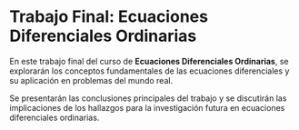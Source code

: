 # Trabajo Final: Ecuaciones Diferenciales Ordinarias

En este trabajo final del curso de **Ecuaciones Diferenciales Ordinarias**, se explorarán los conceptos fundamentales de las ecuaciones diferenciales y su aplicación en problemas del mundo real.

Se presentarán las conclusiones principales del trabajo y se discutirán las implicaciones de los hallazgos para la investigación futura en ecuaciones diferenciales ordinarias.

